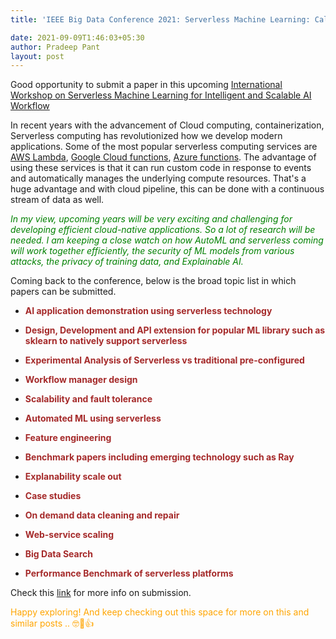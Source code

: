 ```yaml
---
title: 'IEEE Big Data Conference 2021: Serverless Machine Learning: Call for papers on ML'

date: 2021-09-09T1:46:03+05:30
author: Pradeep Pant
layout: post
---
```

<style>
r { color: Red }
o { color: Orange }
g { color: Green }
b { color: Brown}
</style>
Good opportunity to submit a paper in this upcoming [International Workshop on Serverless Machine Learning for Intelligent and Scalable AI Workflow](https://sites.google.com/view/serverlessworkshop/home?authuser=0)

In recent years with the advancement of Cloud computing, containerization,  Serverless computing has revolutionized how we develop modern applications. Some of the most popular serverless computing services are [AWS Lambda](https://aws.amazon.com/lambda/), [Google Cloud functions](https://cloud.google.com/functions), [Azure functions](https://azure.microsoft.com/en-in/overview/serverless-computing/). The advantage of using these services is that it can run custom code in response to events and automatically manages the underlying compute resources. That's a huge advantage and with cloud pipeline, this can be done with a continuous stream of data as well.

*<g>In my view, upcoming years will be very exciting and challenging for developing efficient cloud-native applications. So a lot of research will be needed. I am keeping a close watch on how AutoML and serverless coming will work together efficiently, the security of ML models from various attacks, the privacy of training data, and Explainable AI.</g>*

 
Coming back to the conference, below is the broad topic list in which papers can be submitted. 

* <b>AI application demonstration using serverless technology</b> 

* <b>Design, Development and API extension for popular ML library such as  sklearn to natively support serverless</b>

* <b>Experimental Analysis of Serverless vs traditional pre-configured</b>

* <b>Workflow manager design</b>

* <b>Scalability and fault tolerance</b>

* <b>Automated ML using serverless</b>

* <b>Feature engineering</b>

* <b>Benchmark papers including emerging technology such as Ray</b>

* <b>Explanability scale out</b>

* <b>Case studies</b>

* <b>On demand data cleaning and repair</b>

* <b>Web-service scaling</b>

* <b>Big Data Search</b>

* <b>Performance Benchmark of serverless platforms</b>



Check this [link](https://sites.google.com/view/serverlessworkshop/home?authuser=0) for more info on submission.


<o>Happy exploring! And keep checking out this space for more on this and similar posts .. :nerd_face::slightly_smiling_face::+1:</o>
